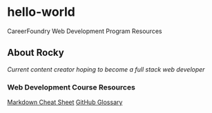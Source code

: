 # hello-world
CareerFoundry Web Development Program Resources
## About Rocky
*Current content creator hoping to become a full stack web developer*
### Web Development Course Resources
[Markdown Cheat Sheet](https://www.example.com](https://www.markdownguide.org/cheat-sheet/)https://www.markdownguide.org/cheat-sheet/)
[GitHub Glossary](https://docs.github.com/en/get-started/quickstart/github-glossary)
